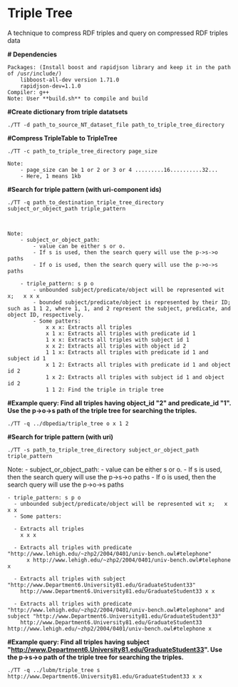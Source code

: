 # Triple Tree
A technique to compress RDF triples and query on compressed RDF triples data

**# Dependencies**

	Packages: (Install boost and rapidjson library and keep it in the path of /usr/include/)
 		libboost-all-dev version 1.71.0
   		rapidjson-dev=1.1.0
	Compiler: g++ 
	Note: User **build.sh** to compile and build

**#Create dictionary from triple datatsets**

	./TT -d path_to_source_NT_dataset_file path_to_triple_tree_directory


**#Compress TripleTable to TripleTree**

	./TT -c path_to_triple_tree_directory page_size
	
	Note: 
		- page_size can be 1 or 2 or 3 or 4 .........16..........32...
		- Here, 1 means 1kb
	
	


**#Search for triple pattern (with uri-component ids)**

	./TT -q path_to_destination_triple_tree_directory subject_or_object_path triple_pattern


 
	Note: 
		- subject_or_object_path: 
			- value can be either s or o. 
			- If s is used, then the search query will use the p->s->o paths
			- If o is used, then the search query will use the p->o->s paths
			
		- triple_pattern: s p o
			- unbounded subject/predicate/object will be represented wit x;   x x x
			- bounded subject/predicate/object is represented by their ID; such as 1 1 2, where 1, 1, and 2 represent the subject, predicate, and object ID, respectively.
			- Some patters: 
				x x x: Extracts all triples
				x 1 x: Extracts all triples with predicate id 1
				1 x x: Extracts all triples with subject id 1
				x x 2: Extracts all triples with object id 2
				1 1 x: Extracts all triples with predicate id 1 and subject id 1
				x 1 2: Extracts all triples with predicate id 1 and object id 2
				1 x 2: Extracts all triples with subject id 1 and object id 2
				1 1 2: Find the triple in triple tree

**#Example query: 	Find all triples having object_id "2" and predicate_id "1". Use the p->o->s path of the triple tree for searching the triples.**
 
    ./TT -q ../dbpedia/triple_tree o x 1 2	




**#Search for triple pattern (with uri)**

	./TT -s path_to_triple_tree_directory subject_or_object_path triple_pattern

  Note: 
    - subject_or_object_path: 
      - value can be either s or o. 
      - If s is used, then the search query will use the p->s->o paths
      - If o is used, then the search query will use the p->o->s paths
      
    - triple_pattern: s p o
      - unbounded subject/predicate/object will be represented wit x;   x x x
      - Some patters: 
   
      - Extracts all triples 
        x x x
  
      - Extracts all triples with predicate "http://www.lehigh.edu/~zhp2/2004/0401/univ-bench.owl#telephone" 
          x http://www.lehigh.edu/~zhp2/2004/0401/univ-bench.owl#telephone x
          
      - Extracts all triples with subject "http://www.Department6.University81.edu/GraduateStudent33"
        http://www.Department6.University81.edu/GraduateStudent33 x x
        
      - Extracts all triples with predicate "http://www.lehigh.edu/~zhp2/2004/0401/univ-bench.owl#telephone" and subject "http://www.Department6.University81.edu/GraduateStudent33"
        http://www.Department6.University81.edu/GraduateStudent33 http://www.lehigh.edu/~zhp2/2004/0401/univ-bench.owl#telephone x



**#Example query: 	Find all triples having subject "http://www.Department6.University81.edu/GraduateStudent33". Use the p->s->o path of the triple tree for searching the triples.**
		
    ./TT -q ../lubm/triple_tree s http://www.Department6.University81.edu/GraduateStudent33 x x


  
